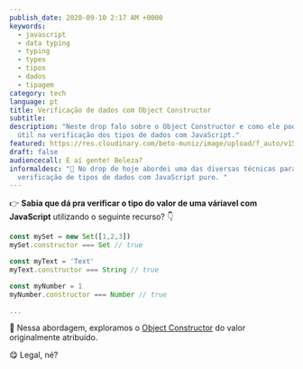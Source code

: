 ```yaml
---
publish_date: 2020-09-10 2:17 AM +0000
keywords:
  - javascript
  - data typing
  - typing
  - types
  - tipos
  - dados
  - tipagem
category: tech
language: pt
title: Verificação de dados com Object Constructor
subtitle:
description: "Neste drop falo sobre o Object Constructor e como ele pode ser
  útil na verificação dos tipos de dados com JavaScript."
featured: https://res.cloudinary.com/beto-muniz/image/upload/f_auto/v1599425884/Titulo_Image_2_pst5os.jpg
draft: false
audiencecall: E aí gente! Beleza?
informaldesc: "📣 No drop de hoje abordei uma das diversas técnicas para
  verificação de tipos de dados com JavaScript puro. "
---
```


👉 **Sabia que dá pra verificar o tipo do valor de uma váriavel com JavaScript** utilizando o seguinte recurso? 👇

```javascript
const mySet = new Set([1,2,3])
mySet.constructor === Set // true

const myText = 'Text'
myText.constructor === String // true

const myNumber = 1
myNumber.constructor === Number // true

...
```

📖 Nessa abordagem, exploramos o [Object Constructor](https://developer.mozilla.org/en-US/docs/Web/JavaScript/Reference/Global_Objects/Object/constructor) do valor originalmente atribuído.

😋 Legal, né?
